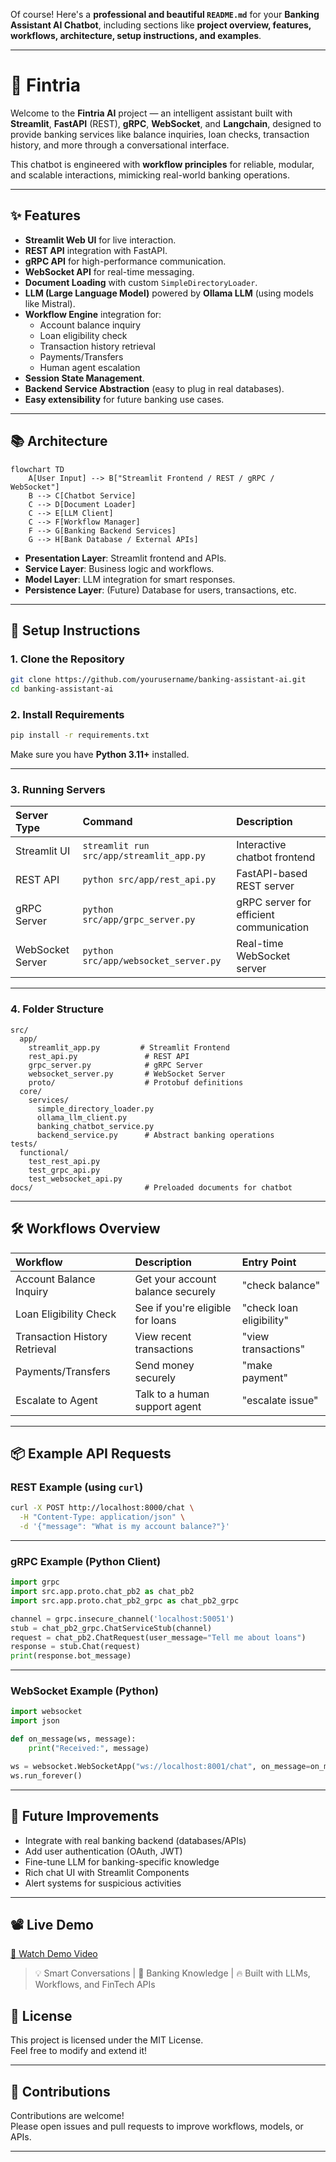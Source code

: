 Of course! Here's a **professional and beautiful `README.md`** for your **Banking Assistant AI Chatbot**, including sections like **project overview, features, workflows, architecture, setup instructions, and examples**.

---

# 🏦 Fintria

Welcome to the **Fintria AI** project — an intelligent assistant built with **Streamlit**, **FastAPI** (REST), **gRPC**, **WebSocket**, and **Langchain**, designed to provide banking services like balance inquiries, loan checks, transaction history, and more through a conversational interface.

This chatbot is engineered with **workflow principles** for reliable, modular, and scalable interactions, mimicking real-world banking operations.

---

## ✨ Features

- **Streamlit Web UI** for live interaction.
- **REST API** integration with FastAPI.
- **gRPC API** for high-performance communication.
- **WebSocket API** for real-time messaging.
- **Document Loading** with custom `SimpleDirectoryLoader`.
- **LLM (Large Language Model)** powered by **Ollama LLM** (using models like Mistral).
- **Workflow Engine** integration for:
  - Account balance inquiry
  - Loan eligibility check
  - Transaction history retrieval
  - Payments/Transfers
  - Human agent escalation
- **Session State Management**.
- **Backend Service Abstraction** (easy to plug in real databases).
- **Easy extensibility** for future banking use cases.

---

## 📚 Architecture

```mermaid
flowchart TD
    A[User Input] --> B["Streamlit Frontend / REST / gRPC / WebSocket"]
    B --> C[Chatbot Service]
    C --> D[Document Loader]
    C --> E[LLM Client]
    C --> F[Workflow Manager]
    F --> G[Banking Backend Services]
    G --> H[Bank Database / External APIs]
```

- **Presentation Layer**: Streamlit frontend and APIs.
- **Service Layer**: Business logic and workflows.
- **Model Layer**: LLM integration for smart responses.
- **Persistence Layer**: (Future) Database for users, transactions, etc.

---

## 🚀 Setup Instructions

### 1. Clone the Repository

```bash
git clone https://github.com/yourusername/banking-assistant-ai.git
cd banking-assistant-ai
```

### 2. Install Requirements

```bash
pip install -r requirements.txt
```

Make sure you have **Python 3.11+** installed.

---

### 3. Running Servers

| Server Type | Command | Description |
| :---------- | :------ | :----------- |
| Streamlit UI | `streamlit run src/app/streamlit_app.py` | Interactive chatbot frontend |
| REST API | `python src/app/rest_api.py` | FastAPI-based REST server |
| gRPC Server | `python src/app/grpc_server.py` | gRPC server for efficient communication |
| WebSocket Server | `python src/app/websocket_server.py` | Real-time WebSocket server |

---

### 4. Folder Structure

```plaintext
src/
  app/
    streamlit_app.py         # Streamlit Frontend
    rest_api.py               # REST API
    grpc_server.py            # gRPC Server
    websocket_server.py       # WebSocket Server
    proto/                    # Protobuf definitions
  core/
    services/
      simple_directory_loader.py
      ollama_llm_client.py
      banking_chatbot_service.py
      backend_service.py      # Abstract banking operations
tests/
  functional/
    test_rest_api.py
    test_grpc_api.py
    test_websocket_api.py
docs/                         # Preloaded documents for chatbot
```

---

## 🛠️ Workflows Overview

| Workflow | Description | Entry Point |
| :------- | :----------- | :----------- |
| Account Balance Inquiry | Get your account balance securely | "check balance" |
| Loan Eligibility Check | See if you're eligible for loans | "check loan eligibility" |
| Transaction History Retrieval | View recent transactions | "view transactions" |
| Payments/Transfers | Send money securely | "make payment" |
| Escalate to Agent | Talk to a human support agent | "escalate issue" |

---

## 📦 Example API Requests

### REST Example (using `curl`)

```bash
curl -X POST http://localhost:8000/chat \
  -H "Content-Type: application/json" \
  -d '{"message": "What is my account balance?"}'
```

---

### gRPC Example (Python Client)

```python
import grpc
import src.app.proto.chat_pb2 as chat_pb2
import src.app.proto.chat_pb2_grpc as chat_pb2_grpc

channel = grpc.insecure_channel('localhost:50051')
stub = chat_pb2_grpc.ChatServiceStub(channel)
request = chat_pb2.ChatRequest(user_message="Tell me about loans")
response = stub.Chat(request)
print(response.bot_message)
```

---

### WebSocket Example (Python)

```python
import websocket
import json

def on_message(ws, message):
    print("Received:", message)

ws = websocket.WebSocketApp("ws://localhost:8001/chat", on_message=on_message)
ws.run_forever()
```

---

## 🧠 Future Improvements

- Integrate with real banking backend (databases/APIs)
- Add user authentication (OAuth, JWT)
- Fine-tune LLM for banking-specific knowledge
- Rich chat UI with Streamlit Components
- Alert systems for suspicious activities

---
## 📽️ Live Demo
[🎥 Watch Demo Video](media/demo.mp4)
> 💡 Smart Conversations | 🏦 Banking Knowledge | 🔥 Built with LLMs, Workflows, and FinTech APIs


## 📜 License

This project is licensed under the MIT License.  
Feel free to modify and extend it!

---

## 🤝 Contributions

Contributions are welcome!  
Please open issues and pull requests to improve workflows, models, or APIs.

---